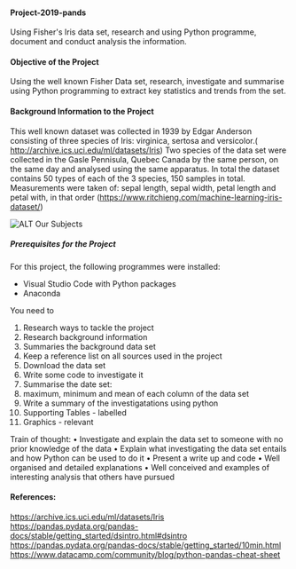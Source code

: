 #### Project-2019-pands
Using Fisher's Iris data set, research and using Python programme, document and conduct analysis the information.

#### Objective of the Project
Using the well known Fisher Data set, research, investigate and summarise using Python programming to extract key statistics and trends from the set. 

#### Background Information to the Project
This well known dataset was collected in 1939 by Edgar Anderson consisting of three species of Iris: virginica, sertosa and versicolor.( http://archive.ics.uci.edu/ml/datasets/Iris) Two species of the data set were collected in the Gasle Pennisula, Quebec Canada by the same person, on the same day and analysed using the same apparatus. In total the dataset contains 50 types of each of the 3 species, 150 samples in total. Measurements were taken of: sepal length, sepal width, petal length and petal with, in that order (https://www.ritchieng.com/machine-learning-iris-dataset/)
 
 ![ALT Our Subjects](https://payatu.com/wp-content/uploads/2018/04/Selection_004.png)

##### Prerequisites for the Project

For this project,  the following programmes were installed: 
 - Visual Studio Code with Python packages
 - Anaconda


You need to 
1.	Research ways to tackle the project
2.	Research background information
3.	Summaries the background data set
4.	Keep a reference list on all sources used in the project
5.	Download the data set
6.	Write some code to investigate it
7.	Summarise the date set: 
8.	maximum, minimum and mean of each column of the data set
9.	Write a summary of the investigatations using python
10.	Supporting Tables - labelled
11.	Graphics  - relevant

Train of thought: 
•	Investigate and explain the data set to someone with no prior knowledge of the data
•	Explain what investigating the data set entails and how Python can be used to do it
•	Present a write up and code
•	Well organised and detailed explanations
•	Well conceived and examples of interesting analysis that others have pursued



#### References: 
https://archive.ics.uci.edu/ml/datasets/Iris
https://pandas.pydata.org/pandas-docs/stable/getting_started/dsintro.html#dsintro
https://pandas.pydata.org/pandas-docs/stable/getting_started/10min.html
https://www.datacamp.com/community/blog/python-pandas-cheat-sheet
